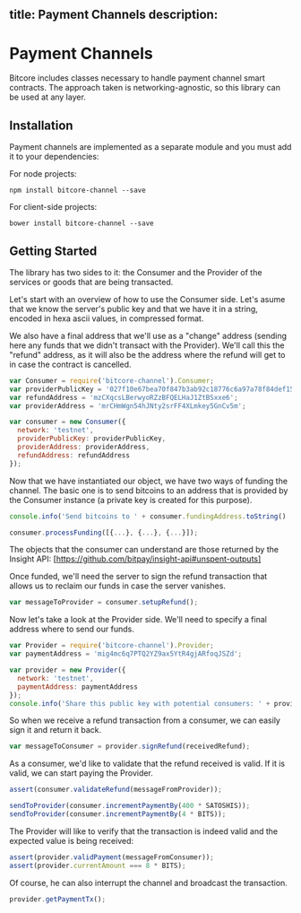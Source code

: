 title: Payment Channels
description: 
---
# Payment Channels

Bitcore includes classes necessary to handle payment channel smart contracts. The approach taken is networking-agnostic, so this library can be used at any layer. 

## Installation

Payment channels are implemented as a separate module and you must add it to your dependencies:

For node projects:
```
npm install bitcore-channel --save
```

For client-side projects:
```
bower install bitcore-channel --save
```

Getting Started
---------------

The library has two sides to it: the Consumer and the Provider of the services
or goods that are being transacted.

Let's start with an overview of how to use the Consumer side. Let's asume
that we know the server's public key and that we have it in a string, encoded
in hexa ascii values, in compressed format.

We also have a final address that we'll use as a "change" address (sending here
any funds that we didn't transact with the Provider). We'll call this the
"refund" address, as it will also be the address where the refund will get to
in case the contract is cancelled.

```javascript
var Consumer = require('bitcore-channel').Consumer;
var providerPublicKey = '027f10e67bea70f847b3ab92c18776c6a97a78f84def158afc31fd98513d42912e';
var refundAddress = 'mzCXqcsLBerwyoRZzBFQELHaJ1ZtBSxxe6';
var providerAddress = 'mrCHmWgn54hJNty2srFF4XLmkey5GnCv5m';

var consumer = new Consumer({
  network: 'testnet',
  providerPublicKey: providerPublicKey,
  providerAddress: providerAddress,
  refundAddress: refundAddress
});
```

Now that we have instantiated our object, we have two ways of funding the
channel. The basic one is to send bitcoins to an address that is provided by
the Consumer instance (a private key is created for this purpose).

```javascript
console.info('Send bitcoins to ' + consumer.fundingAddress.toString() ' to fund the channel');

consumer.processFunding([{...}, {...}, {...}]);
```

The objects that the consumer can understand are those returned by the Insight API:
[https://github.com/bitpay/insight-api#unspent-outputs]

Once funded, we'll need the server to sign the refund transaction that allows
us to reclaim our funds in case the server vanishes.

```javascript
var messageToProvider = consumer.setupRefund();
```

Now let's take a look at the Provider side. We'll need to specify a final
address where to send our funds.

```javascript
var Provider = require('bitcore-channel').Provider;
var paymentAddress = 'mig4mc6q7PTQ2YZ9ax5YtR4gjARfoqJSZd';

var provider = new Provider({
  network: 'testnet',
  paymentAddress: paymentAddress
});
console.info('Share this public key with potential consumers: ' + provider.getPublicKey());
```

So when we receive a refund transaction from a consumer, we can easily sign it
and return it back.

```javascript
var messageToConsumer = provider.signRefund(receivedRefund);
```

As a consumer, we'd like to validate that the refund received is valid. If it
is valid, we can start paying the Provider.

```javascript
assert(consumer.validateRefund(messageFromProvider));

sendToProvider(consumer.incrementPaymentBy(400 * SATOSHIS));
sendToProvider(consumer.incrementPaymentBy(4 * BITS));
```

The Provider will like to verify that the transaction is indeed valid and the
expected value is being received:

```javascript
assert(provider.validPayment(messageFromConsumer));
assert(provider.currentAmount === 8 * BITS);
```

Of course, he can also interrupt the channel and broadcast the transaction.

```javascript
provider.getPaymentTx();
```
